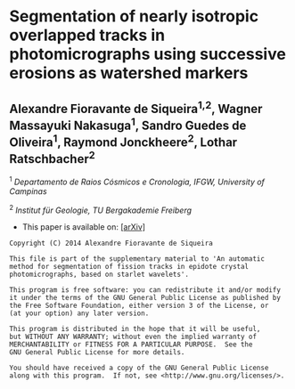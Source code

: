# Segmentation of nearly isotropic overlapped tracks in photomicrographs using successive erosions as watershed markers

## Alexandre Fioravante de Siqueira<sup>1,2</sup>, Wagner Massayuki Nakasuga<sup>1</sup>, Sandro Guedes de Oliveira<sup>1</sup>, Raymond Jonckheere<sup>2</sup>, Lothar Ratschbacher<sup>2</sup>

<sup>1</sup> _Departamento de Raios Cósmicos e Cronologia, IFGW, University of Campinas_

<sup>2</sup> _Institut für Geologie, TU Bergakademie Freiberg_

* This paper is available on: [[arXiv]](https://arxiv.org/abs/1602.03995)

```
Copyright (C) 2014 Alexandre Fioravante de Siqueira

This file is part of the supplementary material to 'An automatic
method for segmentation of fission tracks in epidote crystal
photomicrographs, based on starlet wavelets'.

This program is free software: you can redistribute it and/or modify
it under the terms of the GNU General Public License as published by
the Free Software Foundation, either version 3 of the License, or
(at your option) any later version.

This program is distributed in the hope that it will be useful,
but WITHOUT ANY WARRANTY; without even the implied warranty of
MERCHANTABILITY or FITNESS FOR A PARTICULAR PURPOSE.  See the
GNU General Public License for more details.

You should have received a copy of the GNU General Public License
along with this program.  If not, see <http://www.gnu.org/licenses/>.
```

